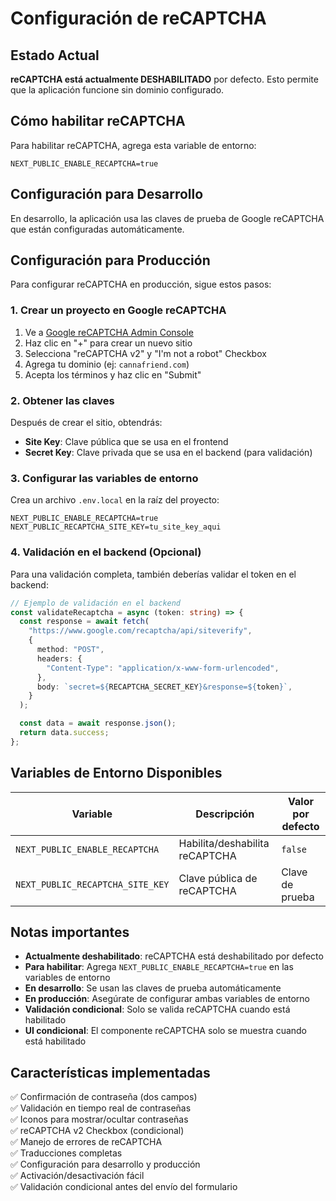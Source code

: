 # Configuración de reCAPTCHA

## Estado Actual

**reCAPTCHA está actualmente DESHABILITADO** por defecto. Esto permite que la aplicación funcione sin dominio configurado.

## Cómo habilitar reCAPTCHA

Para habilitar reCAPTCHA, agrega esta variable de entorno:

```env
NEXT_PUBLIC_ENABLE_RECAPTCHA=true
```

## Configuración para Desarrollo

En desarrollo, la aplicación usa las claves de prueba de Google reCAPTCHA que están configuradas automáticamente.

## Configuración para Producción

Para configurar reCAPTCHA en producción, sigue estos pasos:

### 1. Crear un proyecto en Google reCAPTCHA

1. Ve a [Google reCAPTCHA Admin Console](https://www.google.com/recaptcha/admin)
2. Haz clic en "+" para crear un nuevo sitio
3. Selecciona "reCAPTCHA v2" y "I'm not a robot" Checkbox
4. Agrega tu dominio (ej: `cannafriend.com`)
5. Acepta los términos y haz clic en "Submit"

### 2. Obtener las claves

Después de crear el sitio, obtendrás:

- **Site Key**: Clave pública que se usa en el frontend
- **Secret Key**: Clave privada que se usa en el backend (para validación)

### 3. Configurar las variables de entorno

Crea un archivo `.env.local` en la raíz del proyecto:

```env
NEXT_PUBLIC_ENABLE_RECAPTCHA=true
NEXT_PUBLIC_RECAPTCHA_SITE_KEY=tu_site_key_aqui
```

### 4. Validación en el backend (Opcional)

Para una validación completa, también deberías validar el token en el backend:

```typescript
// Ejemplo de validación en el backend
const validateRecaptcha = async (token: string) => {
  const response = await fetch(
    "https://www.google.com/recaptcha/api/siteverify",
    {
      method: "POST",
      headers: {
        "Content-Type": "application/x-www-form-urlencoded",
      },
      body: `secret=${RECAPTCHA_SECRET_KEY}&response=${token}`,
    }
  );

  const data = await response.json();
  return data.success;
};
```

## Variables de Entorno Disponibles

| Variable                         | Descripción                    | Valor por defecto |
| -------------------------------- | ------------------------------ | ----------------- |
| `NEXT_PUBLIC_ENABLE_RECAPTCHA`   | Habilita/deshabilita reCAPTCHA | `false`           |
| `NEXT_PUBLIC_RECAPTCHA_SITE_KEY` | Clave pública de reCAPTCHA     | Clave de prueba   |

## Notas importantes

- **Actualmente deshabilitado**: reCAPTCHA está deshabilitado por defecto
- **Para habilitar**: Agrega `NEXT_PUBLIC_ENABLE_RECAPTCHA=true` en las variables de entorno
- **En desarrollo**: Se usan las claves de prueba automáticamente
- **En producción**: Asegúrate de configurar ambas variables de entorno
- **Validación condicional**: Solo se valida reCAPTCHA cuando está habilitado
- **UI condicional**: El componente reCAPTCHA solo se muestra cuando está habilitado

## Características implementadas

✅ Confirmación de contraseña (dos campos)  
✅ Validación en tiempo real de contraseñas  
✅ Iconos para mostrar/ocultar contraseñas  
✅ reCAPTCHA v2 Checkbox (condicional)  
✅ Manejo de errores de reCAPTCHA  
✅ Traducciones completas  
✅ Configuración para desarrollo y producción  
✅ Activación/desactivación fácil  
✅ Validación condicional antes del envío del formulario
